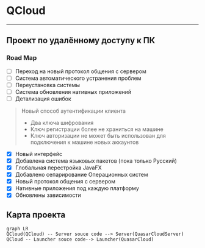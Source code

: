 # QCloud
****
## Проект по удалённому доступу к ПК

### Road Map
- [ ] Переход на новый протокол общения с сервером
- [ ] Система автоматического устранения проблем
- [ ] Переустановка системы
- [ ] Система обновления нативных приложений
- [ ] Детализация ошибок
> Новый способ аутентификации клиента
>- Два ключа шифрования
>- Ключ регистрации более не храниться на машине
>- Ключ авторизации не может быть использован для подключения к машине новых аккаунтов
- [x] Новый интерфейс
- [x] Добавлена система языковых пакетов (пока только Русский)
- [x] Глобальная перестройка JavaFX
- [x] Добавлено сепарирование Операционных систем
- [x] Новый протокол общения с сервером
- [x] Нативные приложения под каждую платформу
- [x] Обновлены зависимости

## Карта проекта
```mermaid
graph LR
QCloud(QCloud) -- Server souce code --> Server(QuasarCloudServer)
QCloud -- Launcher souce code--> Launcher(QuasarCloud)
```
